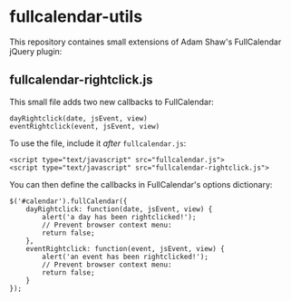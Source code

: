 # fullcalendar-utils
This repository containes small extensions of Adam Shaw's FullCalendar jQuery plugin:

## fullcalendar-rightclick.js
This small file adds two new callbacks to FullCalendar:

    dayRightclick(date, jsEvent, view)
    eventRightclick(event, jsEvent, view)

To use the file, include it *after* `fullcalendar.js`:

    <script type="text/javascript" src="fullcalendar.js">
    <script type="text/javascript" src="fullcalendar-rightclick.js">

You can then define the callbacks in FullCalendar's options dictionary:

    $('#calendar').fullCalendar({
        dayRightclick: function(date, jsEvent, view) {
            alert('a day has been rightclicked!');
            // Prevent browser context menu:
            return false;
        },
        eventRightclick: function(event, jsEvent, view) {
        	alert('an event has been rightclicked!');
            // Prevent browser context menu:
            return false;
        }
    });